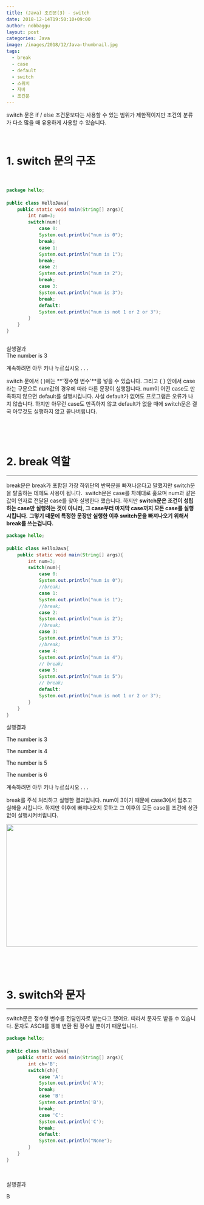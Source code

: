 ```yaml
---
title: (Java) 조건문(3) - switch
date: 2018-12-14T19:50:10+09:00
author: nobbaggu
layout: post
categories: Java
image: /images/2018/12/Java-thumbnail.jpg
tags:
  - break
  - case
  - default
  - switch
  - 스위치
  - 자바
  - 조건문
---
```

switch 문은 if / else 조건문보다는 사용할 수 있는 범위가 제한적이지만 조건의 분류가 다소 많을 때 유용하게 사용할 수 있습니다.

&nbsp;

# 1. switch 문의 구조

&nbsp;

~~~ java
package hello;

public class HelloJava{
    public static void main(String[] args){
        int num=3;
        switch(num){
            case 0:
            System.out.println("num is 0");
            break;
            case 1:
            System.out.println("num is 1");
            break;
            case 2:
            System.out.println("num is 2");
            break;
            case 3:
            System.out.println("num is 3");
            break;
            default:
            System.out.println("num is not 1 or 2 or 3");
        }
    }
}
~~~

~~~ java

~~~

실행결과  
The number is 3


계속하려면 아무 키나 누르십시오 . . .</pre>

switch 문에서 ( )에는 **'정수형 변수'**를 넣을 수 있습니다. 그리고 { } 안에서 case라는 구문으로 num값의 경우에 따라 다른 문장이 실행됩니다. num이 어떤 case도 만족하지 않으면 default를 실행시킵니다. 사실 default가 없어도 프로그램은 오류가 나지 않습니다. 하지만 아무런 case도 만족하지 않고 default가 없을 때에 switch문은 결국 아무것도 실행하지 않고 끝나버립니다.

&nbsp;

&nbsp;

# 2. break 역할

* * *

break문은 break가 포함된 가장 하위단의 반복문을 빠져나온다고 말했지만 switch문을 탈출하는 데에도 사용이 됩니다.  switch문은 case를 차례대로 훑으며 num과 같은 값이 인자로 전달된 case를 찾아 실행한다 했습니다. 하지만 **switch문은 조건이 성립하는 case만 실행하는 것이 아니라, 그 case부터 마지막 case까지 모든 case를 실행시킵니다.** **그렇기 때문에 특정한 문장만 실행한 이후 switch문을 빠져나오기 위해서 break를 쓰는겁니다.**

~~~ java
package hello;

public class HelloJava{
    public static void main(String[] args){
        int num=3;
        switch(num){
            case 0:
            System.out.println("num is 0");
            //break;
            case 1:
            System.out.println("num is 1");
            //break;
            case 2:
            System.out.println("num is 2");
            //break;
            case 3:
            System.out.println("num is 3");
            //break;
            case 4:
            System.out.println("num is 4");
            // break;
            case 5:
            System.out.println("num is 5");
            // break;
            default:
            System.out.println("num is not 1 or 2 or 3");
        }
    }
}
~~~

실행결과

The number is 3


The number is 4


The number is 5


The number is 6


계속하려면 아무 키나 누르십시오 . . . 

break를 주석 처리하고 실행한 결과입니다. num이 3이기 때문에 case3에서 멈추고 실해을 시킵니다. 하지만 이후에 빠져나오지 못하고 그 이후의 모든 case를 조건에 상관없이 실행시켜버립니다.

<img class="aligncenter wp-image-950" src="/images/2018/09/4123.jpg" alt="" width="545" height="323" srcset="/images/2018/09/4123.jpg 900w, /images/2018/09/4123-300x178.jpg 300w, /images/2018/09/4123-768x455.jpg 768w" sizes="(max-width: 545px) 100vw, 545px" /> 

&nbsp;

&nbsp;

# 3. switch와 문자

* * *

switch문은 정수형 변수를 전달인자로 받는다고 했어요. 따라서 문자도 받을 수 있습니다. 문자도 ASCII를 통해 변환 된 정수일 뿐이기 때문입니다.

~~~ java
package hello;

public class HelloJava{
    public static void main(String[] args){
        int ch='B';
        switch(ch){
            case 'A':
            System.out.println('A');
            break;
            case 'B':
            System.out.println('B');
            break;
            case 'C':
            System.out.println('C');
            break;
            default:
            System.out.println("None");
        }
    }
}
~~~

&nbsp;

실행결과

B